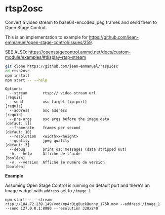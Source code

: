 # rtsp2osc

Convert a video stream to base64-encoded jpeg frames and send them to Open Stage Control.

This is an implementation to example for https://github.com/jean-emmanuel/open-stage-control/issues/259.

SEE ALSO: https://openstagecontrol.ammd.net/docs/custom-module/examples/#display-rtsp-stream

```bash
git clone https://github.com/jean-emmanuel/rtsp2osc
cd rtsp2osc
npm install
npm start -- --help
```
```
Options:
  --stream       rtsp:// video stream url                               [requis]
  --send         osc target (ip:port)                                   [requis]
  --address      osc address                                            [requis]
  --pre-args     osc args before the image data                     [défaut: []]
  --framerate    frames per second                                  [défaut: 10]
  --resolution   <width>x<height>
  --quality      jpeg quality                                        [défaut: 3]
  --debug        print osc messages (data stripped out)
  -h, --help     Affiche de l'aide                                     [booléen]
  -v, --version  Affiche le numéro de version                          [booléen]
```


**Example**

Assuming Open Stage Control is running on default port and there's an Image widget with `address` set to `/image_1`

```
npm start -- --stream  rtsp://184.72.239.149/vod/mp4:BigBuckBunny_175k.mov --address /image_1 --send 127.0.0.1:8080 --resolution 320x240
```

